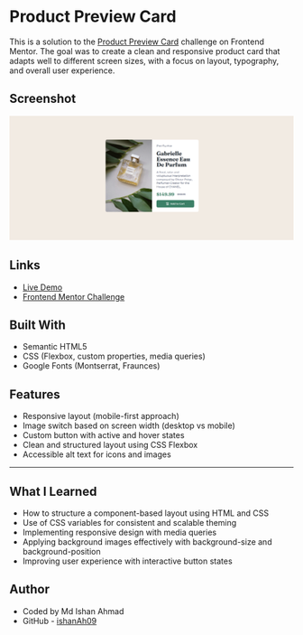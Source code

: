 # Product Preview Card

This is a solution to the [Product Preview Card](https://www.frontendmentor.io/challenges/product-preview-card-component-GO7UmttRfa) challenge on Frontend Mentor. The goal was to create a clean and responsive product card that adapts well to different screen sizes, with a focus on layout, typography, and overall user experience.

## Screenshot

![FAQ Accordion Screenshot](./Screenshot%202025-06-03%20225447.png)

## Links

- [Live Demo]()
- [Frontend Mentor Challenge](https://www.frontendmentor.io/challenges/product-preview-card-component-GO7UmttRfa)

## Built With

- Semantic HTML5
- CSS (Flexbox, custom properties, media queries)
- Google Fonts (Montserrat, Fraunces)

## Features

- Responsive layout (mobile-first approach)
- Image switch based on screen width (desktop vs mobile)
- Custom button with active and hover states
- Clean and structured layout using CSS Flexbox
- Accessible alt text for icons and images

---

## What I Learned

- How to structure a component-based layout using HTML and CSS
- Use of CSS variables for consistent and scalable theming
- Implementing responsive design with media queries
- Applying background images effectively with background-size and background-position
- Improving user experience with interactive button states


## Author
- Coded by Md Ishan Ahmad
- GitHub - [ishanAh09](https://github.com/ishanah09)
